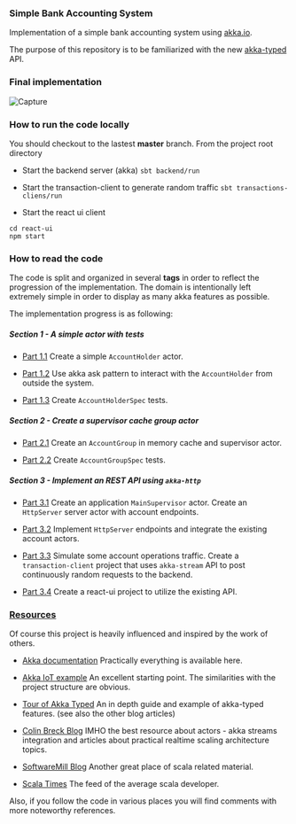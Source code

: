 ### Simple Bank Accounting System
Implementation of a simple bank accounting system using [akka.io](https://akka.io/docs/).

The purpose of this repository is to be familiarized with the new [akka-typed](https://doc.akka.io/docs/akka/current/typed/index.html) API.

### Final implementation
![Capture](https://github.com/fpaschos/simple-bank-system/blob/master/docs/images/capture-1.gif)

### How to run the code locally
You should checkout to the lastest **master** branch.
From the project root directory

- Start the backend server (akka)
```sbt backend/run```

- Start the transaction-client to generate random traffic
```sbt transactions-cliens/run```

- Start the react ui client
```
cd react-ui
npm start
```

### How to read the code
The code is split and organized in several **tags** in order to reflect 
the progression of the implementation.
The domain is intentionally left extremely simple in order to display as many akka features as possible.

The implementation progress is as following: 

##### Section 1 - A simple actor with tests
- [Part 1.1](https://github.com/fpaschos/simple-bank-system/tree/part-1.1) 
Create a simple `AccountHolder` actor.

- [Part 1.2](https://github.com/fpaschos/simple-bank-system/tree/part-1.2)
Use akka ask pattern to interact with the `AccountHolder` from outside the system.

- [Part 1.3](https://github.com/fpaschos/simple-bank-system/tree/part-1.3) 
Create `AccountHolderSpec` tests.

##### Section 2 - Create a supervisor cache group actor
- [Part 2.1](https://github.com/fpaschos/simple-bank-system/tree/part-2.1)
Create an `AccountGroup` in memory cache and supervisor actor.
 
- [Part 2.2](https://github.com/fpaschos/simple-bank-system/tree/part-2.2)
Create `AccountGroupSpec` tests.

##### Section 3 - Implement an REST API using `akka-http`
- [Part 3.1](https://github.com/fpaschos/simple-bank-system/tree/part-3.1)
Create an application `MainSupervisor` actor.
Create an `HttpServer` server actor with account endpoints.

- [Part 3.2](https://github.com/fpaschos/simple-bank-system/tree/part-3.2)
Implement `HttpServer` endpoints and integrate the existing account actors.

- [Part 3.3](https://github.com/fpaschos/simple-bank-system/tree/part-3.3)
Simulate some account operations traffic.
Create a `transaction-client` project that uses `akka-stream` API to post continuously random requests to the backend.

- [Part 3.4](https://github.com/fpaschos/simple-bank-system/tree/part-3.4)
Create a react-ui project to utilize the existing API.

### [Resources](#-resources)
Of course this project is heavily influenced and inspired by the work of others.

- [Akka documentation](https://doc.akka.io/docs/akka/current/index.html) 
Practically everything is available here.

- [Akka IoT example](https://doc.akka.io/docs/akka/current/typed/guide/tutorial.html)
 An excellent starting point. The similarities with the project structure are obvious.
 
- [Tour of Akka Typed](https://manuel.bernhardt.io/articles/)
An in depth guide and example of akka-typed features. (see also the other blog articles)

- [Colin Breck Blog](https://blog.colinbreck.com/)
IMHO the best resource about actors - akka streams integration and articles about practical realtime scaling architecture topics.

- [SoftwareMill Blog](https://blog.softwaremill.com/)
Another great place of scala related material.

- [Scala Times](https://scalatimes.com/) 
The feed of the average scala developer.

Also, if you follow the code in various places you will find comments with more noteworthy references.
